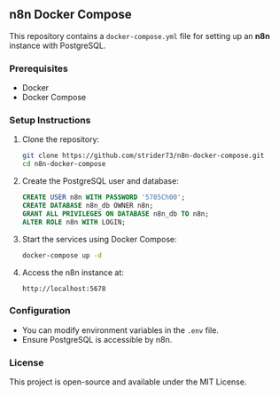## n8n Docker Compose

This repository contains a `docker-compose.yml` file for setting up an **n8n** instance with PostgreSQL.

### Prerequisites

- Docker
- Docker Compose

### Setup Instructions

1. Clone the repository:

   ```sh
   git clone https://github.com/strider73/n8n-docker-compose.git
   cd n8n-docker-compose
   ```

2. Create the PostgreSQL user and database:

   ```sql
   CREATE USER n8n WITH PASSWORD '5785Ch00';
   CREATE DATABASE n8n_db OWNER n8n;
   GRANT ALL PRIVILEGES ON DATABASE n8n_db TO n8n;
   ALTER ROLE n8n WITH LOGIN;
   ```

3. Start the services using Docker Compose:

   ```sh
   docker-compose up -d
   ```

4. Access the n8n instance at:

   ```
   http://localhost:5678
   ```

### Configuration

- You can modify environment variables in the `.env` file.
- Ensure PostgreSQL is accessible by n8n.

### License

This project is open-source and available under the MIT License.

